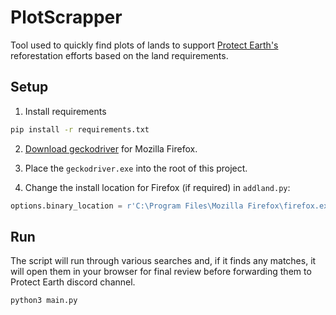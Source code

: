 # PlotScrapper

Tool used to quickly find plots of lands to support [Protect Earth's](https://www.protect.earth/) reforestation efforts based on the land requirements.


## Setup

1. Install requirements

```bash
pip install -r requirements.txt
```

2. [Download geckodriver](https://github.com/mozilla/geckodriver/releases) for Mozilla Firefox.

3. Place the `geckodriver.exe` into the root of this project.

4. Change the install location for Firefox (if required) in `addland.py`:

```python
options.binary_location = r'C:\Program Files\Mozilla Firefox\firefox.exe'
```

## Run

The script will run through various searches and, if it finds any matches, it will open them in your browser for final review before forwarding them to Protect Earth discord channel.

```bash
python3 main.py
```
